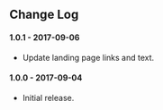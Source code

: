 ## Change Log

#### 1.0.1 - 2017-09-06

* Update landing page links and text.

#### 1.0.0 - 2017-09-04

* Initial release.

